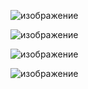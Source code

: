 ![изображение](https://user-images.githubusercontent.com/70198995/188503669-2d562589-bc0d-4318-9e43-f33094674bb5.png)

![изображение](https://user-images.githubusercontent.com/70198995/188503560-40029a61-2eff-4279-884e-db372743a683.png)

![изображение](https://user-images.githubusercontent.com/70198995/188503655-137cba5b-eeaf-4542-a0e2-df1453d15f9f.png)

![изображение](https://user-images.githubusercontent.com/70198995/188503721-ee88b7b2-b416-46d8-b19d-fbeee689b19f.png)
